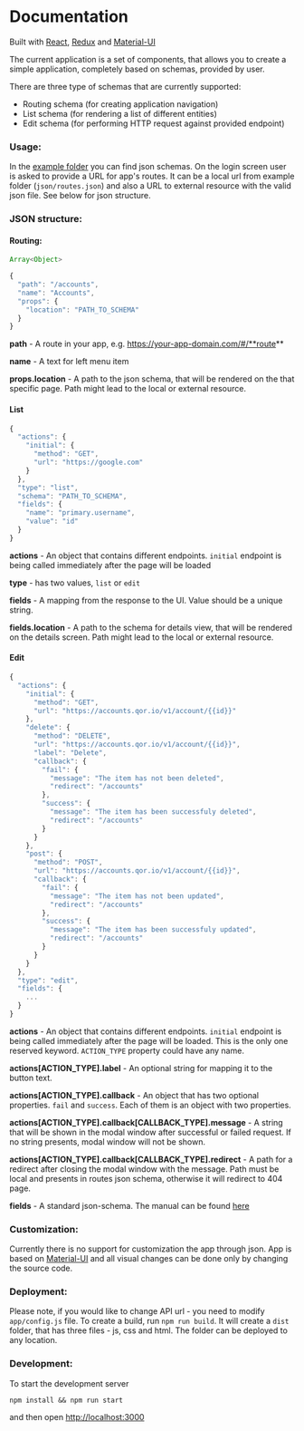 # Documentation

Built with [React](https://github.com/facebook/react), [Redux](https://github.com/reactjs/redux) and [Material-UI](https://github.com/callemall/material-ui)

The current application is a set of components, that allows you to create a simple application, completely based on schemas, provided by user.

There are three type of schemas that are currently supported:

 * Routing schema (for creating application navigation)
 * List schema (for rendering a list of different entities)
 * Edit schema (for performing HTTP request against provided endpoint)


### Usage:

In the [example folder](https://github.com/infradash/dashboard/tree/master/app/json) you can find json schemas.
On the login screen user is asked to provide a URL for app's routes. It can be a local url from example folder (`json/routes.json`) and also a URL to external resource with the valid json file. See below for json structure.


### JSON structure:

#### Routing:

```js
Array<Object>

{
  "path": "/accounts",
  "name": "Accounts",
  "props": {
    "location": "PATH_TO_SCHEMA"
  }
}
```

**path** - A route in your app, e.g. https://your-app-domain.com/#/**route**

**name** - A text for left menu item

**props.location** - A path to the json schema, that will be rendered on the that specific page. Path might lead to the local or external resource.

#### List

```js
{
  "actions": {
    "initial": {
      "method": "GET",
      "url": "https://google.com"
    }
  },
  "type": "list",
  "schema": "PATH_TO_SCHEMA",
  "fields": {
    "name": "primary.username",
    "value": "id"
  }
}
```

**actions** - An object that contains different endpoints. `initial` endpoint is being called immediately after the page will be loaded

**type** - has two values, `list` or `edit`

**fields** - A mapping from the response to the UI. Value should be a unique string.

**fields.location** - A path to the schema for details view, that will be rendered on the details screen. Path might lead to the local or external resource.

#### Edit

```js
{
  "actions": {
    "initial": {
      "method": "GET",
      "url": "https://accounts.qor.io/v1/account/{{id}}"
    },
    "delete": {
      "method": "DELETE",
      "url": "https://accounts.qor.io/v1/account/{{id}}",
      "label": "Delete",
      "callback": {
        "fail": {
          "message": "The item has not been deleted",
          "redirect": "/accounts"
        },
        "success": {
          "message": "The item has been successfuly deleted",
          "redirect": "/accounts"
        }
      }
    },
    "post": {
      "method": "POST",
      "url": "https://accounts.qor.io/v1/account/{{id}}",
      "callback": {
        "fail": {
          "message": "The item has not been updated",
          "redirect": "/accounts"
        },
        "success": {
          "message": "The item has been successfuly updated",
          "redirect": "/accounts"
        }
      }
    }
  },
  "type": "edit",
  "fields": {
    ...
  }
}

```

**actions** - An object that contains different endpoints. `initial` endpoint is being called immediately after the page will be loaded. This is the only one reserved keyword. `ACTION_TYPE` property could have any name.

**actions[ACTION_TYPE].label** - An optional string for mapping it to the button text.

**actions[ACTION_TYPE].callback** - An object that has two optional properties. `fail` and `success`. Each of them is an object with two properties.

**actions[ACTION_TYPE].callback[CALLBACK_TYPE].message** - A string that will be shown in the modal window after successful or failed request. If no string presents, modal window will not be shown.

**actions[ACTION_TYPE].callback[CALLBACK_TYPE].redirect** - A path for a redirect after closing the modal window with the message. Path must be local and presents in routes json schema, otherwise it will redirect to 404 page.


**fields** - A standard json-schema. The manual can be found [here](http://json-schema.org)


### Customization:
Currently there is no support for customization the app through json. App is based on [Material-UI](https://github.com/callemall/material-ui) and all visual changes can be done only by changing the source code.

### Deployment:
Please note, if you would like to change API url - you need to modify `app/config.js` file. To create a build, run `npm run build`. It will create a `dist` folder, that has three files - js, css and html. The folder can be deployed to any location.


### Development:
To start the development server
```
npm install && npm run start
```
and then open [http://localhost:3000](http://localhost:3000)
